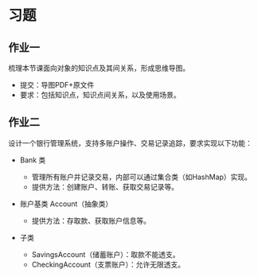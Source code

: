 # 习题

## 作业一

梳理本节课面向对象的知识点及其间关系，形成思维导图。

- 提交：导图PDF+原文件
- 要求：包括知识点，知识点间关系，以及使用场景。

## 作业二

设计一个银行管理系统，支持多账户操作、交易记录追踪，要求实现以下功能：

- Bank 类
    - 管理所有账户并记录交易，内部可以通过集合类（如HashMap）实现。
    - 提供方法：创建账户、转账、获取交易记录等。

- 账户基类 Account（抽象类）
    - 提供方法：存取款、获取账户信息等。

- 子类
    - SavingsAccount（储蓄账户）：取款不能透支。
    - CheckingAccount（支票账户）：允许无限透支。
